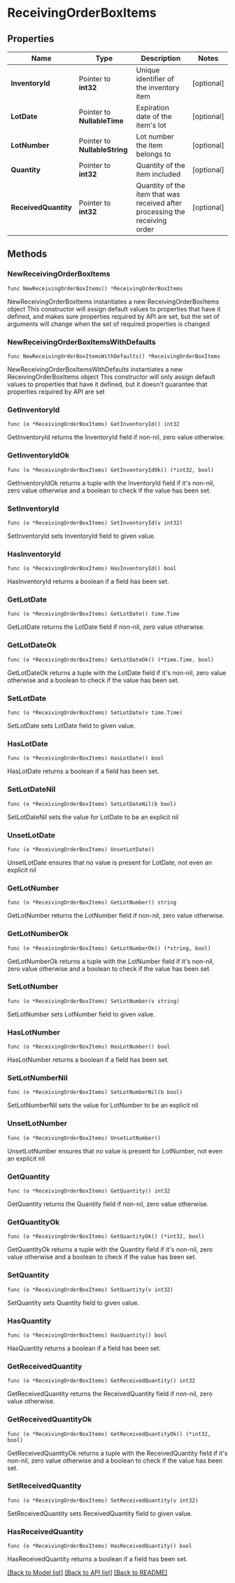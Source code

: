 # ReceivingOrderBoxItems

## Properties

Name | Type | Description | Notes
------------ | ------------- | ------------- | -------------
**InventoryId** | Pointer to **int32** | Unique identifier of the inventory item | [optional] 
**LotDate** | Pointer to **NullableTime** | Expiration date of the item&#39;s lot | [optional] 
**LotNumber** | Pointer to **NullableString** | Lot number the item belongs to | [optional] 
**Quantity** | Pointer to **int32** | Quantity of the item included | [optional] 
**ReceivedQuantity** | Pointer to **int32** | Quantity of the item that was received after processing the receiving order | [optional] 

## Methods

### NewReceivingOrderBoxItems

`func NewReceivingOrderBoxItems() *ReceivingOrderBoxItems`

NewReceivingOrderBoxItems instantiates a new ReceivingOrderBoxItems object
This constructor will assign default values to properties that have it defined,
and makes sure properties required by API are set, but the set of arguments
will change when the set of required properties is changed

### NewReceivingOrderBoxItemsWithDefaults

`func NewReceivingOrderBoxItemsWithDefaults() *ReceivingOrderBoxItems`

NewReceivingOrderBoxItemsWithDefaults instantiates a new ReceivingOrderBoxItems object
This constructor will only assign default values to properties that have it defined,
but it doesn't guarantee that properties required by API are set

### GetInventoryId

`func (o *ReceivingOrderBoxItems) GetInventoryId() int32`

GetInventoryId returns the InventoryId field if non-nil, zero value otherwise.

### GetInventoryIdOk

`func (o *ReceivingOrderBoxItems) GetInventoryIdOk() (*int32, bool)`

GetInventoryIdOk returns a tuple with the InventoryId field if it's non-nil, zero value otherwise
and a boolean to check if the value has been set.

### SetInventoryId

`func (o *ReceivingOrderBoxItems) SetInventoryId(v int32)`

SetInventoryId sets InventoryId field to given value.

### HasInventoryId

`func (o *ReceivingOrderBoxItems) HasInventoryId() bool`

HasInventoryId returns a boolean if a field has been set.

### GetLotDate

`func (o *ReceivingOrderBoxItems) GetLotDate() time.Time`

GetLotDate returns the LotDate field if non-nil, zero value otherwise.

### GetLotDateOk

`func (o *ReceivingOrderBoxItems) GetLotDateOk() (*time.Time, bool)`

GetLotDateOk returns a tuple with the LotDate field if it's non-nil, zero value otherwise
and a boolean to check if the value has been set.

### SetLotDate

`func (o *ReceivingOrderBoxItems) SetLotDate(v time.Time)`

SetLotDate sets LotDate field to given value.

### HasLotDate

`func (o *ReceivingOrderBoxItems) HasLotDate() bool`

HasLotDate returns a boolean if a field has been set.

### SetLotDateNil

`func (o *ReceivingOrderBoxItems) SetLotDateNil(b bool)`

 SetLotDateNil sets the value for LotDate to be an explicit nil

### UnsetLotDate
`func (o *ReceivingOrderBoxItems) UnsetLotDate()`

UnsetLotDate ensures that no value is present for LotDate, not even an explicit nil
### GetLotNumber

`func (o *ReceivingOrderBoxItems) GetLotNumber() string`

GetLotNumber returns the LotNumber field if non-nil, zero value otherwise.

### GetLotNumberOk

`func (o *ReceivingOrderBoxItems) GetLotNumberOk() (*string, bool)`

GetLotNumberOk returns a tuple with the LotNumber field if it's non-nil, zero value otherwise
and a boolean to check if the value has been set.

### SetLotNumber

`func (o *ReceivingOrderBoxItems) SetLotNumber(v string)`

SetLotNumber sets LotNumber field to given value.

### HasLotNumber

`func (o *ReceivingOrderBoxItems) HasLotNumber() bool`

HasLotNumber returns a boolean if a field has been set.

### SetLotNumberNil

`func (o *ReceivingOrderBoxItems) SetLotNumberNil(b bool)`

 SetLotNumberNil sets the value for LotNumber to be an explicit nil

### UnsetLotNumber
`func (o *ReceivingOrderBoxItems) UnsetLotNumber()`

UnsetLotNumber ensures that no value is present for LotNumber, not even an explicit nil
### GetQuantity

`func (o *ReceivingOrderBoxItems) GetQuantity() int32`

GetQuantity returns the Quantity field if non-nil, zero value otherwise.

### GetQuantityOk

`func (o *ReceivingOrderBoxItems) GetQuantityOk() (*int32, bool)`

GetQuantityOk returns a tuple with the Quantity field if it's non-nil, zero value otherwise
and a boolean to check if the value has been set.

### SetQuantity

`func (o *ReceivingOrderBoxItems) SetQuantity(v int32)`

SetQuantity sets Quantity field to given value.

### HasQuantity

`func (o *ReceivingOrderBoxItems) HasQuantity() bool`

HasQuantity returns a boolean if a field has been set.

### GetReceivedQuantity

`func (o *ReceivingOrderBoxItems) GetReceivedQuantity() int32`

GetReceivedQuantity returns the ReceivedQuantity field if non-nil, zero value otherwise.

### GetReceivedQuantityOk

`func (o *ReceivingOrderBoxItems) GetReceivedQuantityOk() (*int32, bool)`

GetReceivedQuantityOk returns a tuple with the ReceivedQuantity field if it's non-nil, zero value otherwise
and a boolean to check if the value has been set.

### SetReceivedQuantity

`func (o *ReceivingOrderBoxItems) SetReceivedQuantity(v int32)`

SetReceivedQuantity sets ReceivedQuantity field to given value.

### HasReceivedQuantity

`func (o *ReceivingOrderBoxItems) HasReceivedQuantity() bool`

HasReceivedQuantity returns a boolean if a field has been set.


[[Back to Model list]](../README.md#documentation-for-models) [[Back to API list]](../README.md#documentation-for-api-endpoints) [[Back to README]](../README.md)


